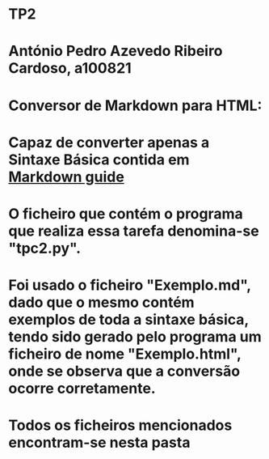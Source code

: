 # TP2
# António Pedro Azevedo Ribeiro Cardoso, a100821
# 
# Conversor de Markdown para HTML:
# Capaz de converter apenas a Sintaxe Básica contida em [Markdown guide](https://www.markdownguide.org/cheat-sheet/)
# O ficheiro que contém o programa que realiza essa tarefa denomina-se "tpc2.py".
# Foi usado o ficheiro "Exemplo.md", dado que o mesmo contém exemplos de toda a sintaxe básica, tendo sido gerado pelo programa um ficheiro de nome "Exemplo.html", onde se observa que a conversão ocorre corretamente.
# Todos os ficheiros mencionados encontram-se nesta pasta